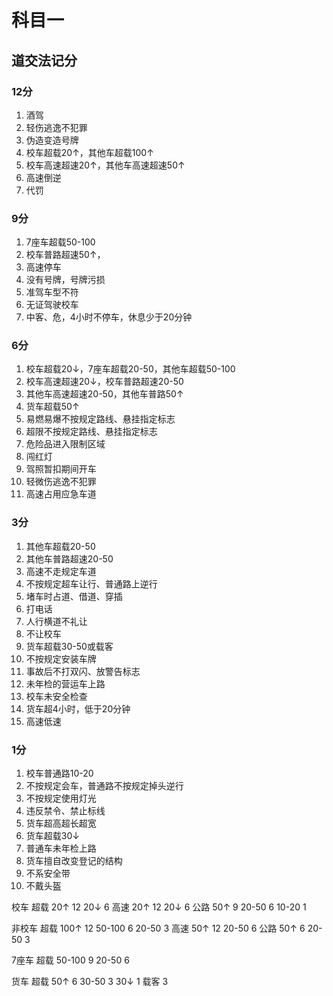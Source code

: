 # 科目一

## 道交法记分

### 12分

1. 酒驾
2. 轻伤逃逸不犯罪
3. 伪造变造号牌
4. 校车超载20↑，其他车超载100↑
5. 校车高速超速20↑，其他车高速超速50↑
6. 高速倒逆
7. 代罚

### 9分

1. 7座车超载50-100
2. 校车普路超速50↑，
3. 高速停车
4. 没有号牌，号牌污损
5. 准驾车型不符
6. 无证驾驶校车
7. 中客、危，4小时不停车，休息少于20分钟

### 6分

1. 校车超载20↓，7座车超载20-50，其他车超载50-100
2. 校车高速超速20↓，校车普路超速20-50
3. 其他车高速超速20-50，其他车普路50↑
4. 货车超载50↑
5. 易燃易爆不按规定路线、悬挂指定标志
6. 超限不按规定路线、悬挂指定标志
7. 危险品进入限制区域
8. 闯红灯
9. 驾照暂扣期间开车
10. 轻微伤逃逸不犯罪
11. 高速占用应急车道

### 3分

1. 其他车超载20-50
2. 其他车普路超速20-50
3. 高速不走规定车道
4. 不按规定超车让行、普通路上逆行
5. 堵车时占道、借道、穿插
6. 打电话
7. 人行横道不礼让
8. 不让校车
9. 货车超载30-50或载客
10. 不按规定安装车牌
11. 事故后不打双闪、放警告标志
12. 未年检的营运车上路
13. 校车未安全检查
14. 货车超4小时，低于20分钟
15. 高速低速

### 1分

1. 校车普通路10-20
2. 不按规定会车，普通路不按规定掉头逆行
3. 不按规定使用灯光
4. 违反禁令、禁止标线
5. 货车超高超长超宽
6. 货车超载30↓
7. 普通车未年检上路
8. 货车擅自改变登记的结构
9. 不系安全带
10. 不戴头盔


校车 超载 20↑ 12
          20↓ 6
     高速 20↑ 12
          20↓ 6
     公路 50↑ 9
          20-50 6
          10-20 1

非校车 超载 100↑ 12
            50-100 6
            20-50 3
       高速 50↑ 12
            20-50 6
       公路 50↑ 6
            20-50 3

7座车 超载 50-100 9
           20-50 6

货车 超载 50↑ 6
          30-50 3
          30↓ 1
     载客 3